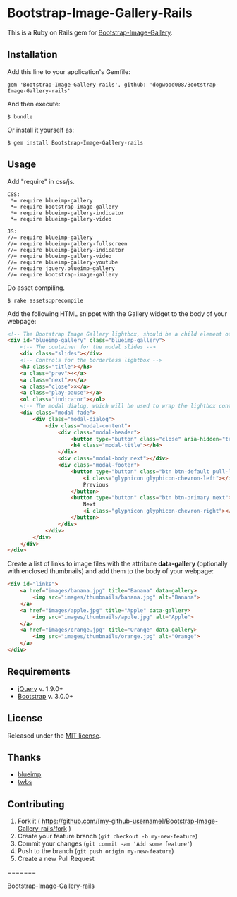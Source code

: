 # Bootstrap-Image-Gallery-Rails
This is a Ruby on Rails gem for [Bootstrap-Image-Gallery](https://github.com/blueimp/Bootstrap-Image-Gallery).

## Installation

Add this line to your application's Gemfile:

    gem 'Bootstrap-Image-Gallery-rails', github: 'dogwood008/Bootstrap-Image-Gallery-rails'

And then execute:

    $ bundle

Or install it yourself as:

    $ gem install Bootstrap-Image-Gallery-rails


## Usage

Add "require" in css/js.

```
CSS:
 *= require blueimp-gallery
 *= require bootstrap-image-gallery
 *= require blueimp-gallery-indicator
 *= require blueimp-gallery-video

JS:
//= require blueimp-gallery
//= require blueimp-gallery-fullscreen
//= require blueimp-gallery-indicator
//= require blueimp-gallery-video
//= require blueimp-gallery-youtube
//= require jquery.blueimp-gallery
//= require bootstrap-image-gallery
```

Do asset compiling.

```
$ rake assets:precompile
```

Add the following HTML snippet with the Gallery widget to the body of your webpage:

```html
<!-- The Bootstrap Image Gallery lightbox, should be a child element of the document body -->
<div id="blueimp-gallery" class="blueimp-gallery">
    <!-- The container for the modal slides -->
    <div class="slides"></div>
    <!-- Controls for the borderless lightbox -->
    <h3 class="title"></h3>
    <a class="prev">‹</a>
    <a class="next">›</a>
    <a class="close">×</a>
    <a class="play-pause"></a>
    <ol class="indicator"></ol>
    <!-- The modal dialog, which will be used to wrap the lightbox content -->
    <div class="modal fade">
        <div class="modal-dialog">
            <div class="modal-content">
                <div class="modal-header">
                    <button type="button" class="close" aria-hidden="true">&times;</button>
                    <h4 class="modal-title"></h4>
                </div>
                <div class="modal-body next"></div>
                <div class="modal-footer">
                    <button type="button" class="btn btn-default pull-left prev">
                        <i class="glyphicon glyphicon-chevron-left"></i>
                        Previous
                    </button>
                    <button type="button" class="btn btn-primary next">
                        Next
                        <i class="glyphicon glyphicon-chevron-right"></i>
                    </button>
                </div>
            </div>
        </div>
    </div>
</div>
```

Create a list of links to image files with the attribute **data-gallery** (optionally with enclosed thumbnails) and add them to the body of your webpage:

```html
<div id="links">
    <a href="images/banana.jpg" title="Banana" data-gallery>
        <img src="images/thumbnails/banana.jpg" alt="Banana">
    </a>
    <a href="images/apple.jpg" title="Apple" data-gallery>
        <img src="images/thumbnails/apple.jpg" alt="Apple">
    </a>
    <a href="images/orange.jpg" title="Orange" data-gallery>
        <img src="images/thumbnails/orange.jpg" alt="Orange">
    </a>
</div>
```


## Requirements
* [jQuery](http://jquery.com/) v. 1.9.0+
* [Bootstrap](http://getbootstrap.com/) v. 3.0.0+

## License
Released under the [MIT license](http://www.opensource.org/licenses/MIT).

## Thanks
* [blueimp](https://github.com/blueimp)
* [twbs](https://github.com/twbs)

## Contributing

1. Fork it ( https://github.com/[my-github-username]/Bootstrap-Image-Gallery-rails/fork )
2. Create your feature branch (`git checkout -b my-new-feature`)
3. Commit your changes (`git commit -am 'Add some feature'`)
4. Push to the branch (`git push origin my-new-feature`)
5. Create a new Pull Request

=======

Bootstrap-Image-Gallery-rails
